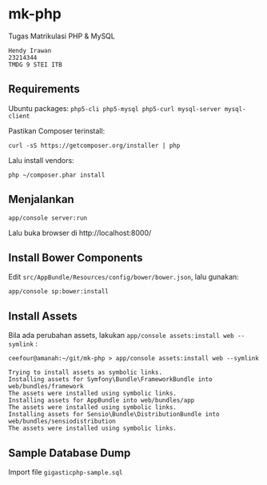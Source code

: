 # mk-php
Tugas Matrikulasi PHP &amp; MySQL

    Hendy Irawan
    23214344
    TMDG 9 STEI ITB

## Requirements

Ubuntu packages: `php5-cli php5-mysql php5-curl mysql-server mysql-client`

Pastikan Composer terinstall:

    curl -sS https://getcomposer.org/installer | php
    
Lalu install vendors:

    php ~/composer.phar install

## Menjalankan

    app/console server:run

Lalu buka browser di http://localhost:8000/

## Install Bower Components

Edit `src/AppBundle/Resources/config/bower/bower.json`, lalu gunakan:

    app/console sp:bower:install

## Install Assets

Bila ada perubahan assets, lakukan `app/console assets:install web --symlink` :

    ceefour@amanah:~/git/mk-php > app/console assets:install web --symlink

    Trying to install assets as symbolic links.
    Installing assets for Symfony\Bundle\FrameworkBundle into web/bundles/framework
    The assets were installed using symbolic links.
    Installing assets for AppBundle into web/bundles/app
    The assets were installed using symbolic links.
    Installing assets for Sensio\Bundle\DistributionBundle into web/bundles/sensiodistribution
    The assets were installed using symbolic links.

## Sample Database Dump

Import file `gigasticphp-sample.sql`
